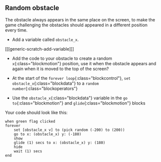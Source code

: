 ## Random obstacle

The obstacle always appears in the same place on the screen, to make the game challenging the obstacles should appeared in a different position every time.

+ Add a variable called `obstacle_x`.

[[[generic-scratch-add-variable]]]

+ Add the code to your obstacle to create a random `x`{:class="blockmotion"} position, use it when the obstacle appears and again when it is moved to the top of the screen?

+ At the start of the `forever loop`{:class="blockcontrol"}, `set obstacle_x`{:class="blockdata"} to a `random number`{:class="blockoperators"}

+ Use the `obstacle_x`{:class="blockdata"} variable in the `go to`{:class="blockmotion"} and `glide`{:class="blockmotion"} blocks

Your code should look like this:

```blocks
when green flag clicked
forever 
    set [obstacle_x v] to (pick random (-200) to (200))
    go to x: (obstacle_x) y: (-180)
    show
    glide (1) secs to x: (obstacle_x) y: (180)
    hide
    wait (1) secs
end
```

